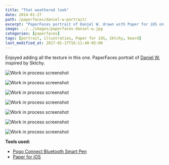 ```yaml
---
title: "That weathered look"
date: 2014-01-27
path: /paperfaces/daniel-w-portrait/
excerpt: "PaperFaces portrait of Daniel W. drawn with Paper for iOS on an iPad."
image: ../../images/paperfaces-daniel-w.jpg
categories: [paperfaces]
tags: [portrait, illustration, Paper for iOS, Sktchy, beard]
last_modified_at: 2017-01-17T16:11:48-05:00
---
```


Enjoyed adding all the texture in this one. PaperFaces portrait of [Daniel W.](https://sktchy.com/Uc5fXc) inspired by Sktchy.

![Work in process screenshot](../../images/paperfaces-daniel-w-process-1-lg.jpg)

![Work in process screenshot](../../images/paperfaces-daniel-w-process-2-lg.jpg)

![Work in process screenshot](../../images/paperfaces-daniel-w-process-3-lg.jpg)

![Work in process screenshot](../../images/paperfaces-daniel-w-process-4-lg.jpg)

![Work in process screenshot](../../images/paperfaces-daniel-w-process-5-lg.jpg)

![Work in process screenshot](../../images/paperfaces-daniel-w-process-6-lg.jpg)

![Work in process screenshot](../../images/paperfaces-daniel-w-process-7-lg.jpg)

**Tools used:**

- [Pogo Connect Bluetooth Smart Pen](https://www.amazon.com/gp/product/B009K448L4/ref=as_li_ss_tl?ie=UTF8&camp=1789&creative=390957&creativeASIN=B009K448L4&linkCode=as2&tag=mademist-20)
- [Paper for iOS](https://paper.bywetransfer.com/)
